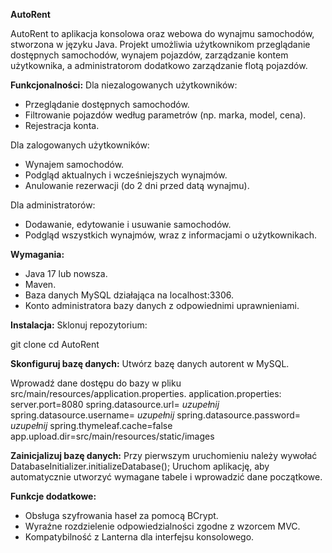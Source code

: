 **AutoRent**

AutoRent to aplikacja konsolowa oraz webowa do wynajmu samochodów, stworzona w języku Java. Projekt umożliwia użytkownikom przeglądanie dostępnych samochodów, wynajem pojazdów, zarządzanie kontem użytkownika, a administratorom dodatkowo zarządzanie flotą pojazdów.

**Funkcjonalności:**
Dla niezalogowanych użytkowników:
 - Przeglądanie dostępnych samochodów.
 - Filtrowanie pojazdów według parametrów (np. marka, model, cena).
 - Rejestracja konta.

Dla zalogowanych użytkowników:
 - Wynajem samochodów.
 - Podgląd aktualnych i wcześniejszych wynajmów.
 - Anulowanie rezerwacji (do 2 dni przed datą wynajmu).

Dla administratorów:
 - Dodawanie, edytowanie i usuwanie samochodów.
 - Podgląd wszystkich wynajmów, wraz z informacjami o użytkownikach.

**Wymagania:**
 - Java 17 lub nowsza.
 - Maven.
 - Baza danych MySQL działająca na localhost:3306.
 - Konto administratora bazy danych z odpowiednimi uprawnieniami.

**Instalacja:**
Sklonuj repozytorium:

  git clone <URL-repozytorium>
  cd AutoRent

**Skonfiguruj bazę danych:**
 Utwórz bazę danych autorent w MySQL.

  Wprowadź dane dostępu do bazy w pliku src/main/resources/application.properties.
  application.properties:
  server.port=8080
  spring.datasource.url= _uzupełnij_
  spring.datasource.username= _uzupełnij_
  spring.datasource.password= _uzupełnij_
  spring.thymeleaf.cache=false
  app.upload.dir=src/main/resources/static/images

**Zainicjalizuj bazę danych:**
 Przy pierwszym uruchomieniu należy wywołać DatabaseInitializer.initializeDatabase();
 Uruchom aplikację, aby automatycznie utworzyć wymagane tabele i wprowadzić dane początkowe.


**Funkcje dodatkowe:**
 - Obsługa szyfrowania haseł za pomocą BCrypt.
 - Wyraźne rozdzielenie odpowiedzialności zgodne z wzorcem MVC.
 - Kompatybilność z Lanterna dla interfejsu konsolowego.


